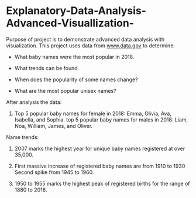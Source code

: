 # Explanatory-Data-Analysis-Advanced-Visuallization-

Purpose of project is to demonstrate advanced data analysis with visualization. This project uses data from www.data.gov to determine:

- What baby names were the most popular in 2018. 

- What trends can be found. 

- When does the popularity of some names change? 

- What are the most popular unisex names? 


After analysis the data:

1) Top 5 popular baby names for female in 2018: Emma, Olivia, Ava, Isabella, and Sophia.
   top 5 popular baby names for males in 2018: Liam, Noa, William, James, and Oliver.


Name trends:

1) 2007 marks the highest year for unique baby names registered at over 35,000.

2) First massive increase of registered baby names are from 1910 to 1930
   Second spike from 1945 to 1960.
   
3) 1950 to 1955 marks the highest peak of registered births for the range of 1880 to 2018.
